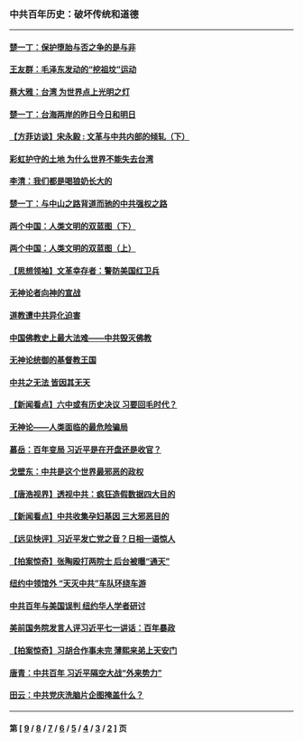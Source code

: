 ### 中共百年历史：破坏传统和道德
---
#### [楚一丁：保护堕胎与否之争的是与非](../../pages/nf1176114/n13815642.md?12090430) 
#### [王友群：毛泽东发动的“挖祖坟”运动](../../pages/nf1176114/n13723639.md?12090430) 
#### [蔡大雅：台湾 为世界点上光明之灯](../../pages/nf1176114/n13531530.md?12090430) 
#### [楚一丁：台海两岸的昨日今日和明日](../../pages/nf1176114/n13531468.md?12090430) 
#### [【方菲访谈】宋永毅 : 文革与中共内部的倾轧（下）](../../pages/nf1176114/n13486836.md?12090430) 
#### [彩虹护守的土地 为什么世界不能失去台湾](../../pages/nf1176114/n13476849.md?12090430) 
#### [李清：我们都是喝狼奶长大的](../../pages/nf1176114/n13471478.md?12090430) 
#### [楚一丁：与中山之路背道而驰的中共强权之路](../../pages/nf1176114/n13437270.md?12090430) 
#### [两个中国：人类文明的双蓝图（下）](../../pages/nf1176114/n13423132.md?12090430) 
#### [两个中国：人类文明的双蓝图（上）](../../pages/nf1176114/n13422687.md?12090430) 
#### [【思想领袖】文革幸存者：警防美国红卫兵](../../pages/nf1176114/n13339289.md?12090430) 
#### [无神论者向神的宣战](../../pages/nf1176114/n13281535.md?12090430) 
#### [道教遭中共异化迫害](../../pages/nf1176114/n13281463.md?12090430) 
#### [中国佛教史上最大法难——中共毁灭佛教](../../pages/nf1176114/n13281397.md?12090430) 
#### [无神论统御的基督教王国](../../pages/nf1176114/n13281280.md?12090430) 
#### [中共之无法 皆因其无天](../../pages/nf1176114/n13281088.md?12090430) 
#### [【新闻看点】六中或有历史决议 习要回毛时代？](../../pages/nf1176114/n13222895.md?12090430) 
#### [无神论——人类面临的最危险骗局](../../pages/nf1176114/n13196137.md?12090430) 
#### [慕岳：百年变局 习近平是在开盘还是收官？](../../pages/nf1176114/n13206516.md?12090430) 
#### [戈壁东：中共是这个世界最邪恶的政权](../../pages/nf1176114/n13085641.md?12090430) 
#### [【唐浩视界】透视中共：疯狂造假数据四大目的](../../pages/nf1176114/n13080590.md?12090430) 
#### [【新闻看点】中共收集孕妇基因 三大邪恶目的](../../pages/nf1176114/n13077182.md?12090430) 
#### [【远见快评】习近平发亡党之音？日相一语惊人](../../pages/nf1176114/n13074809.md?12090430) 
#### [【拍案惊奇】张陶殴打两院士 后台被曝“通天”](../../pages/nf1176114/n13070496.md?12090430) 
#### [纽约中领馆外 “天灭中共”车队环绕车游](../../pages/nf1176114/n13070693.md?12090430) 
#### [中共百年与美国误判 纽约华人学者研讨](../../pages/nf1176114/n13067969.md?12090430) 
#### [美前国务院发言人评习近平七一讲话：百年暴政](../../pages/nf1176114/n13066986.md?12090430) 
#### [【拍案惊奇】习胡合作事未完 薄熙来弟上天安门](../../pages/nf1176114/n13065867.md?12090430) 
#### [唐青：中共百年 习近平隔空大战“外来势力”](../../pages/nf1176114/n13065976.md?12090430) 
#### [田云：中共党庆洗脑片企图掩盖什么？](../../pages/nf1176114/n13064395.md?12090430) 

---
#### 第 [ [9](./9.md?12090430) / [8](./8.md?12090430) / [7](./7.md?12090430) / [6](./6.md?12090430) / [5](./5.md?12090430) / [4](./4.md?12090430) / [3](./3.md?12090430) / [2](./2.md?12090430) ] 页
